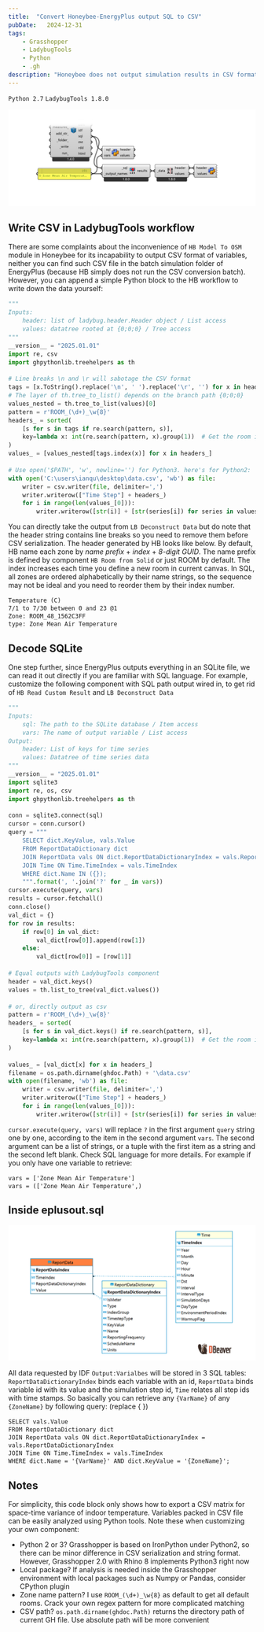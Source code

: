 ```yaml
---
title:  "Convert Honeybee-EnergyPlus output SQL to CSV"
pubDate:   2024-12-31
tags:
    - Grasshopper
    - LadybugTools
    - Python
    - .gh
description: "Honeybee does not output simulation results in CSV format. Some GHPython codes may help unpacking 'Output:Variable' from 'eplusout.sql' as CSV file"
---
```


`Python 2.7` `LadybugTools 1.8.0`

![Custom component connection](../images/sql2csv.png)

## Write CSV in LadybugTools workflow

There are some complaints about the inconvenience of `HB Model To OSM` module in Honeybee for its incapability to output CSV format of variables, neither you can find such CSV file in the batch simulation folder of EnergyPlus (because HB simply does not run the CSV conversion batch). However, you can append a simple Python block to the HB workflow to write down the data yourself:

```python
"""
Inputs:
    header: list of ladybug.header.Header object / List access
    values: datatree rooted at {0;0;0} / Tree access
"""
__version__ = "2025.01.01"
import re, csv
import ghpythonlib.treehelpers as th

# Line breaks \n and \r will sabotage the CSV format
tags = [x.ToString().replace('\n', ' ').replace('\r', '') for x in header]
# The layer of th.tree_to_list() depends on the branch path {0;0;0}
values_nested = th.tree_to_list(values)[0]
pattern = r'ROOM_(\d+)_\w{8}'
headers_ = sorted(
    [s for s in tags if re.search(pattern, s)],
    key=lambda x: int(re.search(pattern, x).group(1))  # Get the room index
)
values_ = [values_nested[tags.index(x)] for x in headers_]

# Use open('$PATH', 'w', newline='') for Python3. here's for Python2:
with open('C:\users\ianqu\desktop\data.csv', 'wb') as file:
    writer = csv.writer(file, delimiter=',')
    writer.writerow(["Time Step"] + headers_)
    for i in range(len(values_[0])):
        writer.writerow([str(i)] + [str(series[i]) for series in values_])
```

You can directly take the output from `LB Deconstruct Data` but do note that the header string contains line breaks so you need to remove them before CSV serialization. The header generated by HB looks like below. By default, HB name each zone by *name prefix* + *index* + *8-digit GUID*. The name prefix is defined by component `HB Room from Solid` or just ROOM by default. The index increases each time you define a new room in current canvas. In SQL, all zones are ordered alphabetically by their name strings, so the sequence may not be ideal and you need to reorder them by their index number.

```
Temperature (C)
7/1 to 7/30 between 0 and 23 @1
Zone: ROOM_48_1562C3FF
type: Zone Mean Air Temperature
```

## Decode SQLite

One step further, since EnergyPlus outputs everything in an SQLite file, we can read it out directly if you are familiar with SQL language. For example, customize the following component with SQL path output wired in, to get rid of `HB Read Custom Result` and `LB Deconstruct Data`

```python
""" 
Inputs:  
    sql: The path to the SQLite database / Item access
    vars: The name of output variable / List access
Output:
    header: List of keys for time series
    values: Datatree of time series data
"""
__version__ = "2025.01.01"
import sqlite3
import re, os, csv
import ghpythonlib.treehelpers as th

conn = sqlite3.connect(sql)
cursor = conn.cursor()
query = """
    SELECT dict.KeyValue, vals.Value
    FROM ReportDataDictionary dict
    JOIN ReportData vals ON dict.ReportDataDictionaryIndex = vals.ReportDataDictionaryIndex
    JOIN Time ON Time.TimeIndex = vals.TimeIndex
    WHERE dict.Name IN ({});
    """.format(', '.join('?' for _ in vars))
cursor.execute(query, vars)
results = cursor.fetchall()
conn.close()
val_dict = {}
for row in results:
    if row[0] in val_dict:
        val_dict[row[0]].append(row[1])
    else:
        val_dict[row[0]] = [row[1]]
        
# Equal outputs with LadybugTools component
header = val_dict.keys()
values = th.list_to_tree(val_dict.values())

# or, directly output as csv
pattern = r'ROOM_(\d+)_\w{8}'
headers_ = sorted(
    [s for s in val_dict.keys() if re.search(pattern, s)],
    key=lambda x: int(re.search(pattern, x).group(1))  # Get the room index
)

values_ = [val_dict[x] for x in headers_]
filename = os.path.dirname(ghdoc.Path) + '\data.csv'
with open(filename, 'wb') as file:
    writer = csv.writer(file, delimiter=',')
    writer.writerow(["Time Step"] + headers_)
    for i in range(len(values_[0])):
        writer.writerow([str(i)] + [str(series[i]) for series in values_])
```

`cursor.execute(query, vars)` will replace `?` in the first argument `query` string one by one, according to the item in the second argument `vars`.  The second argument can be a list of strings, or a tuple with the first item as a string and the second left blank. Check SQL language for more details. For example if you only have one variable to retrieve:

```
vars = ['Zone Mean Air Temperature']
vars = (['Zone Mean Air Temperature',)
```

## Inside eplusout.sql

![related tables for output variable](../images/sql_structure.png)

All data requested by IDF `Output:Varialbes` will be stored in 3 SQL tables: `ReportDataDictionaryIndex` binds each variable with an id, `ReportData` binds variable id with its value and the simulation step id, `Time` relates all step ids with time stamps. So basically you can retrieve any `{VarName}` of any `{ZoneName}` by following query: (replace { })

```mysql
SELECT vals.Value
FROM ReportDataDictionary dict
JOIN ReportData vals ON dict.ReportDataDictionaryIndex = vals.ReportDataDictionaryIndex
JOIN Time ON Time.TimeIndex = vals.TimeIndex
WHERE dict.Name = '{VarName}' AND dict.KeyValue = '{ZoneName}';
```

## Notes

For simplicity, this code block only shows how to export a CSV matrix for space-time variance of indoor temperature. Variables packed in CSV file can be easily analyzed using Python tools. Note these when customizing your own component:
- Python 2 or 3? Grasshopper is based on IronPython under Python2, so there can be minor difference in CSV serialization and string format. However, Grasshopper 2.0 with Rhino 8 implements Python3 right now
- Local package? If analysis is needed inside the Grasshopper environment with local packages such as Numpy or Pandas, consider CPython plugin
- Zone name pattern? I use `ROOM_(\d+)_\w{8}` as default to get all default rooms. Crack your own regex pattern for more complicated matching
- CSV path? `os.path.dirname(ghdoc.Path)` returns the directory path of current GH file. Use absolute path will be more convenient